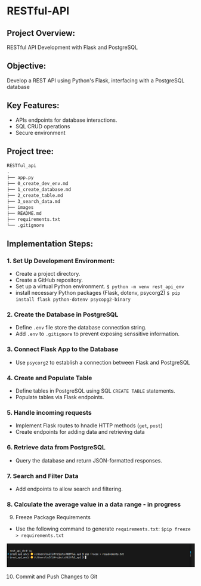 # RESTful-API

## Project Overview: 
RESTful API Development with Flask and PostgreSQL

## Objective: 
Develop a REST API using Python's Flask, interfacing with a PostgreSQL database

## Key Features:
- APIs endpoints for database interactions.
- SQL CRUD operations 
- Secure environment


## Project tree:
```
RESTful_api
.
├── app.py
├── 0_create_dev_env.md
├── 1_create_database.md
├── 2_create_table.md
├── 3_search_data.md
├── images
├── README.md
├── requirements.txt
└── .gitignore
```

## Implementation Steps:

### 1. Set Up Development Environment:

 - Create a project directory.
 - Create a GitHub repository. 
 - Set up a virtual Python environment.
    `$ python -m venv rest_api_env`
 - install  necessary Python packages (Flask, dotenv, psycorg2)
    `$ pip install flask python-dotenv psycopg2-binary` 

### 2.	Create the Database in PostgreSQL

 - Define `.env` file store the database  connection string.
 - Add `.env` to `.gitignore` to prevent exposing senssitive information. 

### 3. Connect Flask App to the Database

- Use `psycorg2` to establish a connection between Flask and PostgreSQL

### 4. Create and Populate Table

- Define tables in PostgreSQL using SQL `CREATE TABLE` statements.
- Populate tables via Flask endpoints. 

### 5. Handle incoming requests 

- Implement Flask routes to hnadle HTTP methods (`get`, `post`)
- Create endpoints for adding data and retrieving data

### 6. Retrieve data from PostgreSQL

- Query the database and return JSON-formatted responses.

### 7. Search and Filter Data

- Add endpoints to allow search and filtering. 

### 8. Calculate the average value in a data range - in progress

9. Freeze Package Requirements

- Use the following command to generate `requirements.txt`:
`$pip freeze > requirements.txt`

![alt text](images/image-7.png)

10. Commit and Push Changes to Git